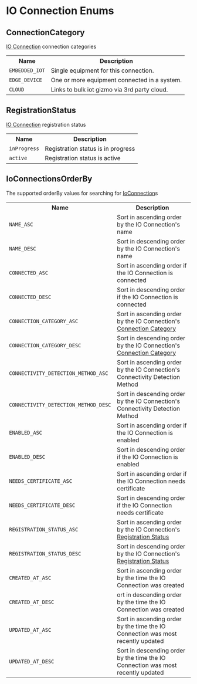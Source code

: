 # IO Connection Enums

## ConnectionCategory

[IO Connection](./ioConnectionInterfaces.md#ioconnection) connection categories

<table>
    <tr>
        <th nowrap>Name</th>
        <th nowrap>Description</th>
    </tr>
    <tr>
        <td nowrap><code>EMBEDDED_IOT</code></td>
        <td>Single equipment for this connection.</td>
    </tr>
    <tr>
        <td nowrap><code>EDGE_DEVICE</code></td>
        <td>One or more equipment connected in a system.</td>
    </tr>
    <tr>
        <td nowrap><code>CLOUD</code></td>
        <td>Links to bulk iot gizmo via 3rd party cloud.</td>
    </tr>
</table>

## RegistrationStatus

[IO Connection](./ioConnectionInterfaces.md#ioconnection) registration status

<table>
    <tr>
        <th nowrap>Name</th>
        <th nowrap>Description</th>
    </tr>
    <tr>
        <td nowrap><code>inProgress</code></td>
        <td>Registration status is in progress</td>
    </tr>
    <tr>
        <td nowrap><code>active</code></td>
        <td>Registration status is active</td>
    </tr>

</table>

## IoConnectionsOrderBy

The supported orderBy values for searching for [IoConnection](./ioConnectionInterfaces.md#ioconnection)s

<table>
    <tr>
        <th nowrap>Name</th>
        <th nowrap>Description</th>
    </tr>
    <tr>
        <td nowrap><code>NAME_ASC</code></td>
        <td>Sort in ascending order by the IO Connection's name</td>
    </tr>
    <tr>
        <td nowrap><code>NAME_DESC</code></td>
        <td>Sort in descending order by the IO Connection's name</td>
    </tr>
    <tr>
        <td nowrap><code>CONNECTED_ASC</code></td>
        <td>Sort in ascending order if the IO Connection is connected</td>
    </tr>
    <tr>
        <td nowrap><code>CONNECTED_DESC</code></td>
        <td>Sort in descending order if the IO Connection is connected</td>
    </tr>
        <tr>
        <td nowrap><code>CONNECTION_CATEGORY_ASC</code></td>
        <td>Sort in ascending order by the IO Connection's <a href="#connectioncategory">Connection Category</a></td>
    </tr>
    <tr>
        <td nowrap><code>CONNECTION_CATEGORY_DESC</code></td>
        <td>Sort in descending order by the IO Connection's <a href="#connectioncategory">Connection Category</a></td>
    </tr>
    <tr>
        <td nowrap><code>CONNECTIVITY_DETECTION_METHOD_ASC</code></td>
        <td>Sort in ascending order by the IO Connection's Connectivity Detection Method</td>
    </tr>
    <tr>
        <td nowrap><code>CONNECTIVITY_DETECTION_METHOD_DESC</code></td>
        <td>Sort in descending order by the IO Connection's Connectivity Detection Method</td>
    </tr>
    <tr>
        <td nowrap><code>ENABLED_ASC</code></td>
        <td>Sort in ascending order if the IO Connection is enabled</td>
    </tr>
    <tr>
        <td nowrap><code>ENABLED_DESC</code></td>
        <td>Sort in descending order if the IO Connection is enabled</td>
    </tr>
    <tr>
        <td nowrap><code>NEEDS_CERTIFICATE_ASC</code></td>
        <td>Sort in ascending order if the IO Connection needs certificate</td>
    </tr>
    <tr>
        <td nowrap><code>NEEDS_CERTIFICATE_DESC</code></td>
        <td>Sort in descending order if the IO Connection needs certificate</td>
    </tr>
    <tr>
        <td nowrap><code>REGISTRATION_STATUS_ASC</code></td>
        <td>Sort in ascending order by the IO Connection's <a href="#registrationstatus">Registration Status</a></td>
    </tr>
    <tr>
        <td nowrap><code>REGISTRATION_STATUS_DESC</code></td>
        <td>Sort in descending order by the IO Connection's <a href="#registrationstatus">Registration Status</a></td>
    </tr>
    <tr>
        <td nowrap><code>CREATED_AT_ASC</code></td>
        <td>Sort in ascending order by the time the IO Connection was created</td>
    </tr>
    <tr>
        <td nowrap><code>CREATED_AT_DESC</code></td>
        <td>ort in descending order by the time the IO Connection was created</td>
    </tr>
    <tr>
        <td nowrap><code>UPDATED_AT_ASC</code></td>
        <td>Sort in ascending order by the time the IO Connection was most recently updated</td>
    </tr>
    <tr>
        <td nowrap><code>UPDATED_AT_DESC</code></td>
        <td>Sort in descending order by the time the IO Connection was most recently updated</td>
    </tr>
</table>
